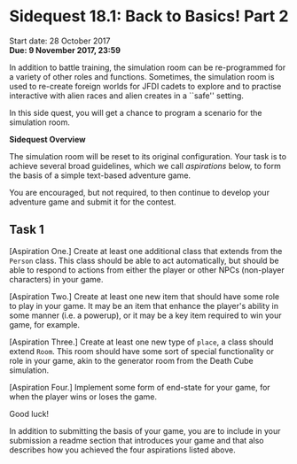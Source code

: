 # Sidequest 18.1: Back to Basics! Part 2

Start date: 28 October 2017  
**Due: 9 November 2017, 23:59**
 
    
In addition to battle training, the simulation room can be re-programmed for a variety of other roles and functions. Sometimes,
the simulation room is used to re-create foreign worlds for JFDI cadets to explore and to practise interactive with alien races and
alien creates in a ``safe&#39;&#39; setting.

In this side quest, you will get a chance to program a scenario for the simulation room.

**Sidequest Overview**

The simulation room will be reset to its original configuration. Your task is to achieve several broad guidelines, which we call _aspirations_ below, to form the basis of a simple text-based adventure game.

You are encouraged, but not required, to then continue to develop your adventure game and submit it for the contest.

## Task 1

[Aspiration One.] Create at least one additional class that extends from the `Person` class. This class should be able to act automatically, but should be able to respond to actions from either the player or other NPCs (non-player characters) in your game.

[Aspiration Two.] Create at least one new item that should have some role to play in your game. It may be an item that enhance the player's ability in some manner (i.e. a powerup), or it may be a key item required to win your game, for example.

[Aspiration Three.] Create at least one new type of `place`, a class should extend `Room`. This room should have some sort of special functionality or role in your game, akin to the generator room from the Death Cube simulation.

[Aspiration Four.] Implement some form of end-state for your game, for when the player wins or loses the game.

Good luck!

In addition to submitting the basis of your game, you are to include in your submission a readme section that introduces your game and that also describes how you achieved the four aspirations listed above.